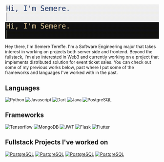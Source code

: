 
 ![GitHub Light](./Assets/LightModeHeader.gif#gh-light-mode-only)
 ![GitHub Dark](./Assets/DarkModeHeader.gif#gh-dark-mode-only)

Hey there, I'm Semere Tereffe. I'm a Software Engineering major that takes interest in working on projects both server side and frontend. Beyond the fullstack, I'm also interested in Web3 and currently working on a project that implements distributed solution for event ticket sales. You can check out some of my previous works below, past where I put some of the frameworks and languages I've worked with in the past.


## Languages
![Python](https://img.shields.io/badge/-Python-000?&logo=python)
![Javascript](https://img.shields.io/badge/-Javascript-000?&logo=javascript)
![Dart](https://img.shields.io/badge/-Dart-000?&logo=dart)
![Java](https://img.shields.io/badge/-Java-000?&logo=java)
![PostgreSQL](https://img.shields.io/badge/-PostgreSQL-000?&logo=postgresql)

## Frameworks
![Tensorflow](https://img.shields.io/badge/-Tensorflow-000?&logo=tensorflow)
![MongoDB](https://img.shields.io/badge/-MongoDB-000?&logo=mongodb)
![JWT](https://img.shields.io/badge/-JWT-000?&logo=auth0)
![Flask](https://img.shields.io/badge/-Flask-000?&logo=flask)
![Flutter](https://img.shields.io/badge/-Flutter-000?&logo=flutter)

## Fullstack Projects I've worked on

[![PostgreSQL](https://img.shields.io/badge/Negadras-Frontend-fff)](https://github.com/Aymen-Mohammednur/Negadras-Frontend "Negadras Frontend")
[![PostgreSQL](https://img.shields.io/badge/Negadras-Backend-000)](https://github.com/Aymen-Mohammednur/Negadras-Backend "Negadras Backend")
[![PostgreSQL](https://img.shields.io/badge/EMS-Frontend-FFF)](https://github.com/Aben-Bel/EMSFrontend "EMS Frontend")
[![PostgreSQL](https://img.shields.io/badge/EMS-Backend-000)](https://github.com/Aymen-Mohammednur/EMSBackend "EMS Backend")

<!---
semere01/semere01 is a ✨ special ✨ repository because its `README.md` (this file) appears on your GitHub profile.
You can click the Preview link to take a look at your changes.
--->
